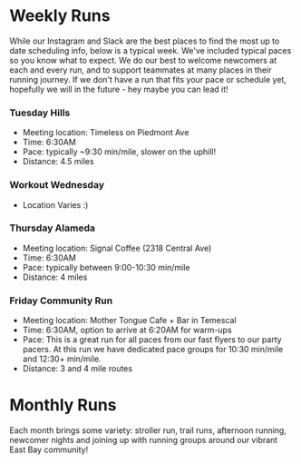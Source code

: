 # Weekly Runs

While our Instagram and Slack are the best places to find the most up to date scheduling info, below is a typical week. We've included typical paces so you know what to expect. We do our best to welcome newcomers at each and every run, and to support teammates at many places in their running journey. If we don't have a run that fits your pace or schedule yet, hopefully we will in the future - hey maybe you can lead it!

### Tuesday Hills

- Meeting location: Timeless on Piedmont Ave
- Time: 6:30AM
- Pace: typically ~9:30 min/mile, slower on the uphill!
- Distance: 4.5 miles

### Workout Wednesday

- Location Varies :)

### Thursday Alameda

- Meeting location: Signal Coffee (2318 Central Ave)
- Time: 6:30AM
- Pace: typically between 9:00-10:30 min/mile
- Distance: 4 miles

### Friday Community Run

- Meeting location: Mother Tongue Cafe + Bar in Temescal
- Time: 6:30AM, option to arrive at 6:20AM for warm-ups
- Pace: This is a great run for all paces from our fast flyers to our party pacers. At this run we have dedicated pace groups for 10:30 min/mile and 12:30+ min/mile.
- Distance: 3 and 4 mile routes

# Monthly Runs

Each month brings some variety: stroller run, trail runs, afternoon running, newcomer nights and joining up with running groups around our vibrant East Bay community!
